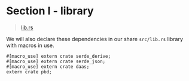 # Section I - library

> [lib.rs](https://github.com/dsietz/daas-workshop/blob/master/rust-daas/src/lib.rs)

We will also declare these dependencies in our share `src/lib.rs` library with macros in use.

```text
#[macro_use] extern crate serde_derive;
#[macro_use] extern crate serde_json;
#[macro_use] extern crate daas;
extern crate pbd;
```

